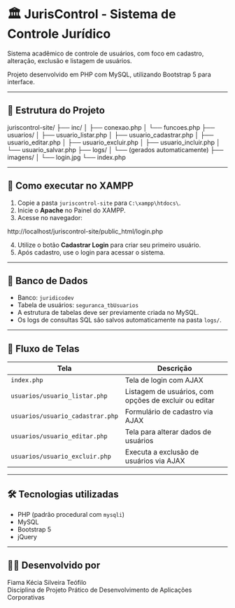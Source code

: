 # 🏛️ JurisControl - Sistema de Controle Jurídico

Sistema acadêmico de controle de usuários, com foco em cadastro, alteração, exclusão e listagem de usuários.

Projeto desenvolvido em PHP com MySQL, utilizando Bootstrap 5 para interface.

---

## 📂 Estrutura do Projeto

juriscontrol-site/
├── inc/
│ ├── conexao.php
│ └── funcoes.php
├── usuarios/
│ ├── usuario_listar.php
│ ├── usuario_cadastrar.php
│ ├── usuario_editar.php
│ ├── usuario_excluir.php
│ ├── usuario_incluir.php
│ └── usuario_salvar.php
├── logs/
│ └── (gerados automaticamente)
├── imagens/
│ └── login.jpg
└── index.php

---

## 🚀 Como executar no XAMPP

1. Copie a pasta `juriscontrol-site` para `C:\xampp\htdocs\`.
2. Inicie o **Apache** no Painel do XAMPP.
3. Acesse no navegador:

http://localhost/juriscontrol-site/public_html/login.php

4. Utilize o botão **Cadastrar Login** para criar seu primeiro usuário.
5. Após cadastro, use o login para acessar o sistema.

---

## 💾 Banco de Dados

- Banco: `juridicodev`
- Tabela de usuários: `seguranca_tbUsuarios`
- A estrutura de tabelas deve ser previamente criada no MySQL.
- Os logs de consultas SQL são salvos automaticamente na pasta `logs/`.

---

## 🔐 Fluxo de Telas

| Tela                       | Descrição                                         |
|----------------------------|---------------------------------------------------|
| `index.php`                 | Tela de login com AJAX                           |
| `usuarios/usuario_listar.php` | Listagem de usuários, com opções de excluir ou editar |
| `usuarios/usuario_cadastrar.php` | Formulário de cadastro via AJAX               |
| `usuarios/usuario_editar.php` | Tela para alterar dados de usuários            |
| `usuarios/usuario_excluir.php` | Executa a exclusão de usuários via AJAX       |

---

## 🛠 Tecnologias utilizadas

- PHP (padrão procedural com `mysqli`)
- MySQL
- Bootstrap 5
- jQuery

---

## 👨‍💻 Desenvolvido por

Fiama Kécia Silveira Teófilo  
Disciplina de Projeto Prático de Desenvolvimento de Aplicações Corporativas  
